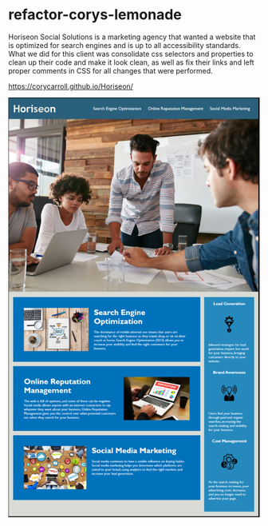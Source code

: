 # refactor-corys-lemonade
Horiseon Social Solutions is a marketing agency that wanted a website that is optimized for search engines and is up to all accessibility standards. What we did for this client was consolidate css selectors and properties to clean up their code and make it look clean, as well as fix their links and left proper comments in CSS for all changes that were performed. 

https://corycarroll.github.io/Horiseon/

![Screenshot](./assets/images/Capture.PNG)
